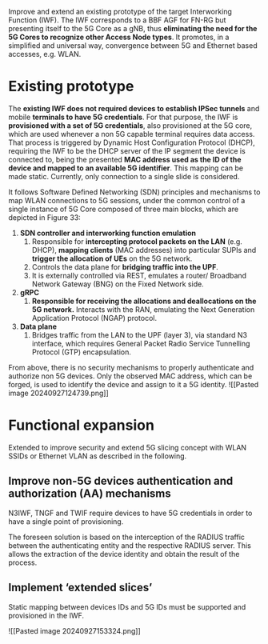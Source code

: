 Improve and extend an existing prototype of the target Interworking Function (IWF). The IWF corresponds to a BBF AGF for FN-RG but presenting itself to the 5G Core as a gNB, thus **eliminating the need for the 5G Cores to recognize other Access Node types**. It promotes, in a simplified and universal way, convergence between 5G and Ethernet
based accesses, e.g. WLAN.
# Existing prototype

The **existing IWF does not required devices to establish IPSec tunnels** and mobile **terminals to have 5G credentials**. For that purpose, the IWF is **provisioned with a set of 5G credentials**, also provisioned at the 5G core, which are used whenever a non 5G capable terminal requires data access. That process is triggered by Dynamic Host Configuration Protocol (DHCP), requiring the IWF to be the DHCP server of the IP segment the device is connected to, being the presented **MAC address used as the ID of the device and mapped to an available 5G identifier**. This mapping can be made static. Currently, only connection to a single slide is considered.

It follows Software Defined Networking (SDN) principles and mechanisms to map WLAN
connections to 5G sessions, under the common control of a single instance of 5G Core composed of three main blocks, which are depicted in Figure 33:
1. **SDN controller and interworking function emulation**
	1. Responsible for **intercepting protocol packets on the LAN** (e.g. DHCP), **mapping clients** (MAC addresses) into particular SUPIs and **trigger the allocation of UEs** on the 5G network.
	2. Controls the data plane for **bridging traffic into the UPF**.
	3. It is externally controlled via REST, emulates a router/ Broadband Network Gateway (BNG) on the Fixed Network side.
2. **gRPC**
	1. **Responsible for receiving the allocations and deallocations on the 5G network.** Interacts with the RAN, emulating the Next Generation Application Protocol (NGAP) protocol.
3. **Data plane**
	1. Bridges traffic from the LAN to the UPF (layer 3), via standard N3 interface, which requires General Packet Radio Service Tunnelling Protocol (GTP) encapsulation.

From above, there is no security mechanisms to properly authenticate and authorize non 5G
devices. Only the observed MAC address, which can be forged, is used to identify the device and assign to it a 5G identity.
![[Pasted image 20240927124739.png]]
# Functional expansion

Extended to improve security and extend 5G slicing concept with WLAN SSIDs or Ethernet VLAN as described in the following.

## Improve non-5G devices authentication and authorization (AA) mechanisms

N3IWF, TNGF and TWIF require devices to have 5G credentials in order to have a single point of provisioning.

The foreseen solution is based on the interception of the RADIUS traffic between the authenticating entity and the respective RADIUS server. This allows the extraction of the device identity and obtain the result of the process.

## Implement ‘extended slices’

Static mapping between devices IDs and 5G IDs must be supported and provisioned in the IWF.

![[Pasted image 20240927153324.png]]

